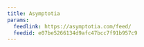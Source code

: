 ```yaml
---
title: Asymptotia
params:
  feedlink: https://asymptotia.com/feed/
  feedid: e07be5266134d9afc47bcc7f91b957c9
---
```

